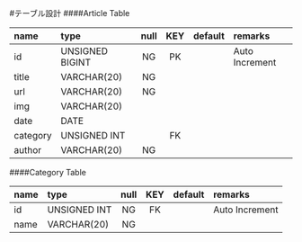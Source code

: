 #テーブル設計
####Article Table

|   name   |       type      | null | KEY | default |    remarks     |
| :------- | :-------------- | :--: | :-: | :------ | :------------- |
| id       | UNSIGNED BIGINT |  NG  |  PK |         | Auto Increment |
| title    | VARCHAR(20)     |  NG  |     |         |                |
| url      | VARCHAR(20)     |  NG  |     |         |                |
| img      | VARCHAR(20)     |      |     |         |                |
| date     | DATE            |      |     |         |                |
| category | UNSIGNED INT    |      |  FK |         |                |
| author   | VARCHAR(20)     |  NG  |     |         |                |

####Category Table

| name |     type     | null | KEY | default |    remarks     |
| :--- | :----------- | :--: | :-: | :------ | :------------- |
| id   | UNSIGNED INT |  NG  |  FK |         | Auto Increment |
| name | VARCHAR(20)  |  NG  |     |         |                |

